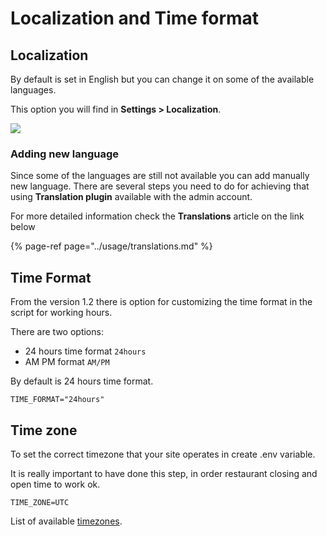 # Localization and Time format

## Localization

By default is set in English but you can change it on some of the available languages.

This option you will find in **Settings &gt; Localization**.

![](https://github.com/dimovdaniel/poscloud/tree/8df92fbd19d751b10539f8e7e63923d91da8c35e/.gitbook/assets/screenshot%20%281%29.png)

### **Adding new language**

Since some of the languages are still not available you can add manually new language. There are several steps you need to do for achieving that using **Translation plugin** available with the admin account.

For more detailed information check the **Translations** article on the link below

{% page-ref page="../usage/translations.md" %}

## Time Format

From the version 1.2 there is option for customizing the time format in the script for working hours.

There are two options:

* 24 hours time format `24hours`
* AM PM format `AM/PM`

By default is 24 hours time format.

```text
TIME_FORMAT="24hours"
```

## Time zone

To set the correct timezone that your site operates in create .env variable.

It is really important to have done this step, in order restaurant closing and open time to work ok.

```text
TIME_ZONE=UTC
```

List of available [timezones](https://www.php.net/manual/en/timezones.php).


